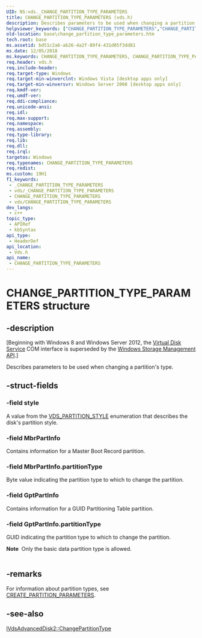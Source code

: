 ```yaml
---
UID: NS:vds._CHANGE_PARTITION_TYPE_PARAMETERS
title: CHANGE_PARTITION_TYPE_PARAMETERS (vds.h)
description: Describes parameters to be used when changing a partition's type.
helpviewer_keywords: ["CHANGE_PARTITION_TYPE_PARAMETERS","CHANGE_PARTITION_TYPE_PARAMETERS structure","PCHANGE_PARTITION_TYPE_PARAMETERS","PCHANGE_PARTITION_TYPE_PARAMETERS structure pointer","base.change_partition_type_parameters","vds/CHANGE_PARTITION_TYPE_PARAMETERS","vds/PCHANGE_PARTITION_TYPE_PARAMETERS"]
old-location: base\change_partition_type_parameters.htm
tech.root: base
ms.assetid: bd51c2a6-ab26-4a2f-89f4-431d05f3dd81
ms.date: 12/05/2018
ms.keywords: CHANGE_PARTITION_TYPE_PARAMETERS, CHANGE_PARTITION_TYPE_PARAMETERS structure, PCHANGE_PARTITION_TYPE_PARAMETERS, PCHANGE_PARTITION_TYPE_PARAMETERS structure pointer, base.change_partition_type_parameters, vds/CHANGE_PARTITION_TYPE_PARAMETERS, vds/PCHANGE_PARTITION_TYPE_PARAMETERS
req.header: vds.h
req.include-header: 
req.target-type: Windows
req.target-min-winverclnt: Windows Vista [desktop apps only]
req.target-min-winversvr: Windows Server 2008 [desktop apps only]
req.kmdf-ver: 
req.umdf-ver: 
req.ddi-compliance: 
req.unicode-ansi: 
req.idl: 
req.max-support: 
req.namespace: 
req.assembly: 
req.type-library: 
req.lib: 
req.dll: 
req.irql: 
targetos: Windows
req.typenames: CHANGE_PARTITION_TYPE_PARAMETERS
req.redist: 
ms.custom: 19H1
f1_keywords:
 - _CHANGE_PARTITION_TYPE_PARAMETERS
 - vds/_CHANGE_PARTITION_TYPE_PARAMETERS
 - CHANGE_PARTITION_TYPE_PARAMETERS
 - vds/CHANGE_PARTITION_TYPE_PARAMETERS
dev_langs:
 - c++
topic_type:
 - APIRef
 - kbSyntax
api_type:
 - HeaderDef
api_location:
 - Vds.h
api_name:
 - CHANGE_PARTITION_TYPE_PARAMETERS
---
```


# CHANGE_PARTITION_TYPE_PARAMETERS structure


## -description

<p class="CCE_Message">[Beginning with Windows 8 and Windows Server 2012, the <a href="https://docs.microsoft.com/windows/desktop/VDS/virtual-disk-service-portal">Virtual Disk Service</a> COM interface is superseded by the <a href="https://docs.microsoft.com/previous-versions/windows/desktop/stormgmt/windows-storage-management-api-portal">Windows Storage Management API</a>.]

Describes parameters to be used when changing a partition's type.

## -struct-fields

### -field style

A value from the <a href="https://docs.microsoft.com/windows/desktop/api/vds/ne-vds-vds_partition_style">VDS_PARTITION_STYLE</a> enumeration that describes the disk's partition style.

### -field MbrPartInfo

Contains information for a Master Boot Record partition.

### -field MbrPartInfo.partitionType

Byte value indicating the partition type to which to change the partition.

### -field GptPartInfo

Contains information for a GUID Partitioning Table partition.

### -field GptPartInfo.partitionType

 GUID indicating the partition type to which to change the partition.

<div class="alert"><b>Note</b>  Only the basic data partition type is allowed.</div>
<div> </div>

## -remarks

For information about partition types, see <a href="https://docs.microsoft.com/windows/desktop/api/vds/ns-vds-create_partition_parameters">CREATE_PARTITION_PARAMETERS</a>.

## -see-also

<a href="https://docs.microsoft.com/windows/desktop/api/vds/nf-vds-ivdsadvanceddisk2-changepartitiontype">IVdsAdvancedDisk2::ChangePartitionType</a>

